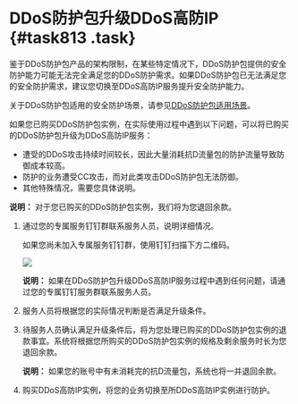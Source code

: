 # DDoS防护包升级DDoS高防IP {#task813 .task}

鉴于DDoS防护包产品的架构限制，在某些特定情况下，DDoS防护包提供的安全防护能力可能无法完全满足您的DDoS防护需求。如果DDoS防护包已无法满足您的安全防护需求，建议您切换至DDoS高防IP服务提升安全防护能力。

关于DDoS防护包适用的安全防护场景，请参见[DDoS防护包适用场景](cn.zh-CN/DDoS防护包/产品简介/应用场景.md#)。

如果您已购买DDoS防护包实例，在实际使用过程中遇到以下问题，可以将已购买的DDoS防护包升级为DDoS高防IP服务：

-   遭受的DDoS攻击持续时间较长，因此大量消耗抗D流量包的防护流量导致防御成本较高。
-   防护的业务遭受CC攻击，而对此类攻击DDoS防护包无法防御。
-   其他特殊情况，需要您具体说明。

**说明：** 对于您已购买的DDoS防护包实例，我们将为您退回余款。

1.  通过您的专属服务钉钉群联系服务人员，说明详细情况。 

    如果您尚未加入专属服务钉钉群，使用钉钉扫描下方二维码。

    ![](http://static-aliyun-doc.oss-cn-hangzhou.aliyuncs.com/assets/img/79490/155930749334880_zh-CN.png)

    **说明：** 如果在DDoS防护包升级DDoS高防IP服务过程中遇到任何问题，请通过您的专属钉钉服务群联系服务人员。

2.  服务人员将根据您的实际情况判断是否满足升级条件。
3.  待服务人员确认满足升级条件后，将为您处理已购买的DDoS防护包实例的退款事宜。系统将根据您所购买的DDoS防护包实例的规格及剩余服务时长为您退回余款。 

    **说明：** 如果您的账号中有未消耗完的抗D流量包，系统也将一并退回余款。

4.  购买DDoS高防IP实例，将您的业务切换至所DDoS高防IP实例进行防护。

